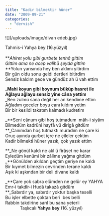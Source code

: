 ```yaml
---
title: "Kadir bilmektir hüner"
date: "2009-09-21"
categories: 
  - "dervish"
---
```


![](/uploads/image/divan edeb.jpg)

Tahmis-i Yahya bey (16.yüzyıl)  
   
**_Ahiret yolu gibi gurbete tenhâ gittim   
Gittim ama ne acep valihü şeyda gittim_  
**Yolun yarısında hey ben aklımı yitirdim  
Bir gün oldu sonu geldi dertleri bitirdim  
Sensiz kaldım gece ve gündüz ah ü vah ettim

_**Mahi koyun gibi boynum büküp hasret ile  
Ağlayu ağlayu sensiz yine câna yettim**  
_Ben zulmü sana değil her an kendime ettim  
Ağladım geceler boyu canı kıldım yetim  
Bir bir kesildi takatım kalmadı kudretim

_**Seni cânum gibi hoş tutmadum  mâh-i siyâm  
Bilmedüm kadrüni hayfâ vü dirigâ gitdüm  
**_Canımdan hoş tutmaktı muradım ne çare ki  
Oruç ayında gurbet içre ne çileler çektim  
Kadir bilmekti hüner yazık, çok yazık ettim

**_Ne gönül kaldı ne akl ü firâset ne karar  
Eyledüm kenümi bir zâlime yağma gitdüm  
_**Gönülden akıldan geçtim geriye ne kaldı  
Bir kıymet bilmezin cevrinden terane kaldı  
Aşık ki aşkından bir deli divane kaldı

_**Çare yok sabra elümden ne gelür ey YAHYA  
Emr-i takdîr-i Hudâ takazâ gitdüm  
**_Sabırdır ya, sabırdır yoktur başka teselli  
Bu işler elbette çoktan beri  bes belli  
Rabbin takdirine sarıl bu sana yeterli  
            Taşlıcalı **Yahya bey** (16. yüzyıl)
